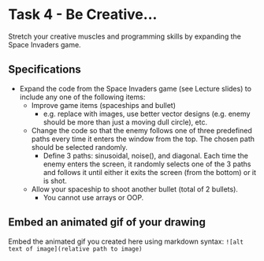 # Task 4 - Be Creative...

Stretch your creative muscles and programming skills by expanding the Space Invaders game.

## Specifications

* Expand the code from the Space Invaders game (see Lecture slides) to include any one of the following items:
  - Improve game items (spaceships and bullet)
      - e.g. replace with images, use better vector designs (e.g. enemy should be more than just a moving dull circle), etc.
  - Change the code so that the enemy follows one of three predefined paths every time it enters the window from the top. The chosen path should be selected randomly.
      - Define 3 paths: sinusoidal, noise(), and diagonal. Each time the enemy enters the screen, it randomly selects one of the 3 paths and follows it until either it exits the screen (from the bottom) or it is shot.
  - Allow your spaceship to shoot another bullet (total of 2 bullets).
      - You cannot use arrays or OOP.
      
## Embed an animated gif of your drawing
 
Embed the animated gif you created here using markdown syntax: `![alt text of image](relative path to image)`
